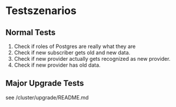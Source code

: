 # Testszenarios

## Normal Tests

1. Check if roles of Postgres are really what they are
2. Check if new subscriber gets old and new data.
3. Check if new provider actually gets recognized as new provider.
4. Check if new provider has old data.

## Major Upgrade Tests

see /cluster/upgrade/README.md
